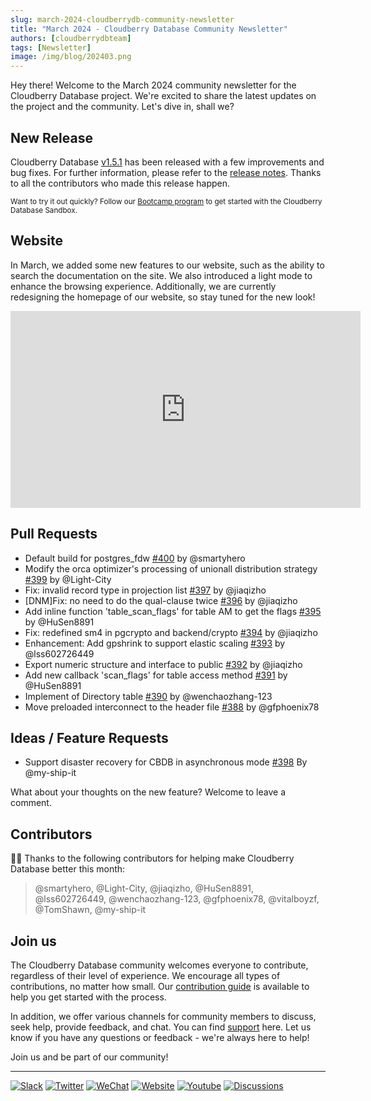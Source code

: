 ```yaml
---
slug: march-2024-cloudberrydb-community-newsletter
title: "March 2024 - Cloudberry Database Community Newsletter"
authors: [cloudberrydbteam]
tags: [Newsletter]
image: /img/blog/202403.png
---
```


Hey there! Welcome to the March 2024 community newsletter for the Cloudberry Database project. We're excited to share the latest updates on the project and the community. Let's dive in, shall we?

## New Release

Cloudberry Database [v1.5.1](https://github.com/cloudberrydb/cloudberrydb/releases/tag/1.5.1) has been released with a few improvements and bug fixes. For further information, please refer to the [release notes](https://cloudberrydb.org/docs/releases/release-1.5.1). Thanks to all the contributors who made this release happen.

<sub>Want to try it out quickly? Follow our [Bootcamp program](https://cloudberrydb.org/bootcamp) to get started with the Cloudberry Database Sandbox.</sub>

## Website

In March, we added some new features to our website, such as the ability to search the documentation on the site. We also introduced a light mode to enhance the browsing experience. Additionally, we are currently redesigning the homepage of our website, so stay tuned for the new look!

<iframe width="560" height="315" src="https://www.youtube.com/embed/BsirEs9zrJ8?si=duBv99IEii0s_J5L" title="YouTube video player" frameborder="0" allow="accelerometer; autoplay; clipboard-write; encrypted-media; gyroscope; picture-in-picture; web-share" referrerpolicy="strict-origin-when-cross-origin" allowfullscreen></iframe>

## Pull Requests

- Default build for postgres_fdw [#400](https://github.com/cloudberrydb/cloudberrydb/pull/400) by @smartyhero
- Modify the orca optimizer's processing of unionall distribution strategy [#399](https://github.com/cloudberrydb/cloudberrydb/pull/399) by @Light-City
- Fix: invalid record type in projection list [#397](https://github.com/cloudberrydb/cloudberrydb/pull/397) by @jiaqizho
- [DNM]Fix: no need to do the qual-clause twice [#396](https://github.com/cloudberrydb/cloudberrydb/pull/396) by @jiaqizho
- Add inline function 'table_scan_flags' for table AM to get the flags [#395](https://github.com/cloudberrydb/cloudberrydb/pull/395) by @HuSen8891
- Fix: redefined sm4 in pgcrypto and backend/crypto [#394](https://github.com/cloudberrydb/cloudberrydb/pull/394) by @jiaqizho
- Enhancement: Add gpshrink to support elastic scaling [#393](https://github.com/cloudberrydb/cloudberrydb/pull/393) by @lss602726449
- Export numeric structure and interface to public [#392](https://github.com/cloudberrydb/cloudberrydb/pull/392) by @jiaqizho
- Add new callback 'scan_flags' for table access method [#391](https://github.com/cloudberrydb/cloudberrydb/pull/391) by @HuSen8891
- Implement of Directory table [#390](https://github.com/cloudberrydb/cloudberrydb/pull/390) by @wenchaozhang-123
- Move preloaded interconnect to the header file [#388](https://github.com/cloudberrydb/cloudberrydb/pull/388) by @gfphoenix78

## Ideas / Feature Requests

- Support disaster recovery for CBDB in asynchronous mode [#398](https://github.com/orgs/cloudberrydb/discussions/398) By @my-ship-it

What about your thoughts on the new feature? Welcome to leave a comment.

## Contributors

🎈️🎊️ Thanks to the following contributors for helping make Cloudberry Database better this month:

> @smartyhero, @Light-City, @jiaqizho, @HuSen8891, @lss602726449, @wenchaozhang-123, @gfphoenix78, @vitalboyzf, @TomShawn, @my-ship-it

## Join us

The Cloudberry Database community welcomes everyone to contribute, regardless of their level of experience. We encourage all types of contributions, no matter how small. Our [contribution guide](https://cloudberrydb.org/contribute) is available to help you get started with the process.

In addition, we offer various channels for community members to discuss, seek help, provide feedback, and chat. You can find [support](https://cloudberrydb.org/support) here. Let us know if you have any questions or feedback - we're always here to help!

Join us and be part of our community!

---

[![Slack](https://img.shields.io/badge/Slack-6a32c9)](https://communityinviter.com/apps/cloudberrydb/welcome) [![Twitter](https://img.shields.io/twitter/follow/cloudberrydb)](https://twitter.com/cloudberrydb) [![WeChat](https://img.shields.io/badge/WeChat-eebc46)](https://cloudberrydb.org/community/wechat) [![Website](https://img.shields.io/badge/Website-bbec46)](https://cloudberrydb.org) [![Youtube](https://img.shields.io/badge/Youtube-gebc46)](https://youtube.com/@cloudberrydb) [![Discussions](https://img.shields.io/badge/Forum-gebc46)](https://github.com/orgs/cloudberrydb/discussions)